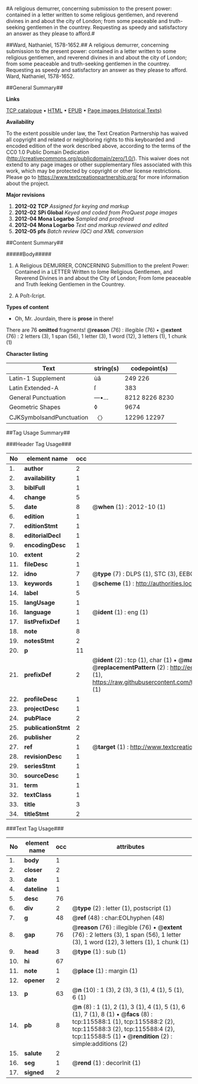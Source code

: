#A religious demurrer, concerning submission to the present power: contained in a letter written to some religious gentlemen, and reverend divines in and about the city of London; from some peaceable and truth-seeking gentlemen in the countrey. Requesting as speedy and satisfactory an answer as they please to afford.#

##Ward, Nathaniel, 1578-1652.##
A religious demurrer, concerning submission to the present power: contained in a letter written to some religious gentlemen, and reverend divines in and about the city of London; from some peaceable and truth-seeking gentlemen in the countrey. Requesting as speedy and satisfactory an answer as they please to afford.
Ward, Nathaniel, 1578-1652.

##General Summary##

**Links**

[TCP catalogue](http://www.ota.ox.ac.uk/tcp/)  • 
[HTML](http://tei.it.ox.ac.uk/tcp/Texts-HTML/free/A97/A97134.html)  • 
[EPUB](http://tei.it.ox.ac.uk/tcp/Texts-EPUB/free/A97/A97134.epub) • 
[Page images (Historical Texts)](https://historicaltexts.jisc.ac.uk/eebo-99863389e)

**Availability**

To the extent possible under law, the Text Creation Partnership has waived all copyright and related or neighboring rights to this keyboarded and encoded edition of the work described above, according to the terms of the CC0 1.0 Public Domain Dedication (http://creativecommons.org/publicdomain/zero/1.0/). This waiver does not extend to any page images or other supplementary files associated with this work, which may be protected by copyright or other license restrictions. Please go to https://www.textcreationpartnership.org/ for more information about the project.

**Major revisions**

1. __2012-02__ __TCP__ *Assigned for keying and markup*
1. __2012-02__ __SPi Global__ *Keyed and coded from ProQuest page images*
1. __2012-04__ __Mona Logarbo__ *Sampled and proofread*
1. __2012-04__ __Mona Logarbo__ *Text and markup reviewed and edited*
1. __2012-05__ __pfs__ *Batch review (QC) and XML conversion*

##Content Summary##

#####Body#####

1. A Religious DEMURRER, CONCERNING Submiſſion to the preſent Power: Contained in a LETTER Written to ſome Religious Gentlemen, and Reverend Divines in and about the City of London; From ſome peaceable and Truth ſeeking Gentlemen in the Countrey.

1. A Poſt-ſcript.

**Types of content**

  * Oh, Mr. Jourdain, there is **prose** in there!

There are 76 **omitted** fragments! 
 @__reason__ (76) : illegible (76)  •  @__extent__ (76) : 2 letters (3), 1 span (56), 1 letter (3), 1 word (12), 3 letters (1), 1 chunk (1)

**Character listing**


|Text|string(s)|codepoint(s)|
|---|---|---|
|Latin-1 Supplement|ùâ|249 226|
|Latin Extended-A|ſ|383|
|General Punctuation|—•…|8212 8226 8230|
|Geometric Shapes|◊|9674|
|CJKSymbolsandPunctuation|〈〉|12296 12297|

##Tag Usage Summary##

###Header Tag Usage###

|No|element name|occ|attributes|
|---|---|---|---|
|1.|__author__|2||
|2.|__availability__|1||
|3.|__biblFull__|1||
|4.|__change__|5||
|5.|__date__|8| @__when__ (1) : 2012-10 (1)|
|6.|__edition__|1||
|7.|__editionStmt__|1||
|8.|__editorialDecl__|1||
|9.|__encodingDesc__|1||
|10.|__extent__|2||
|11.|__fileDesc__|1||
|12.|__idno__|7| @__type__ (7) : DLPS (1), STC (3), EEBO-CITATION (1), PROQUEST (1), VID (1)|
|13.|__keywords__|1| @__scheme__ (1) : http://authorities.loc.gov/ (1)|
|14.|__label__|5||
|15.|__langUsage__|1||
|16.|__language__|1| @__ident__ (1) : eng (1)|
|17.|__listPrefixDef__|1||
|18.|__note__|8||
|19.|__notesStmt__|2||
|20.|__p__|11||
|21.|__prefixDef__|2| @__ident__ (2) : tcp (1), char (1)  •  @__matchPattern__ (2) : ([0-9\-]+):([0-9IVX]+) (1), (.+) (1)  •  @__replacementPattern__ (2) : http://eebo.chadwyck.com/downloadtiff?vid=$1&page=$2 (1), https://raw.githubusercontent.com/textcreationpartnership/Texts/master/tcpchars.xml#$1 (1)|
|22.|__profileDesc__|1||
|23.|__projectDesc__|1||
|24.|__pubPlace__|2||
|25.|__publicationStmt__|2||
|26.|__publisher__|2||
|27.|__ref__|1| @__target__ (1) : http://www.textcreationpartnership.org/docs/. (1)|
|28.|__revisionDesc__|1||
|29.|__seriesStmt__|1||
|30.|__sourceDesc__|1||
|31.|__term__|1||
|32.|__textClass__|1||
|33.|__title__|3||
|34.|__titleStmt__|2||


###Text Tag Usage###

|No|element name|occ|attributes|
|---|---|---|---|
|1.|__body__|1||
|2.|__closer__|2||
|3.|__date__|1||
|4.|__dateline__|1||
|5.|__desc__|76||
|6.|__div__|2| @__type__ (2) : letter (1), postscript (1)|
|7.|__g__|48| @__ref__ (48) : char:EOLhyphen (48)|
|8.|__gap__|76| @__reason__ (76) : illegible (76)  •  @__extent__ (76) : 2 letters (3), 1 span (56), 1 letter (3), 1 word (12), 3 letters (1), 1 chunk (1)|
|9.|__head__|3| @__type__ (1) : sub (1)|
|10.|__hi__|67||
|11.|__note__|1| @__place__ (1) : margin (1)|
|12.|__opener__|2||
|13.|__p__|63| @__n__ (10) : 1 (3), 2 (3), 3 (1), 4 (1), 5 (1), 6 (1)|
|14.|__pb__|8| @__n__ (8) : 1 (1), 2 (1), 3 (1), 4 (1), 5 (1), 6 (1), 7 (1), 8 (1)  •  @__facs__ (8) : tcp:115588:1 (1), tcp:115588:2 (2), tcp:115588:3 (2), tcp:115588:4 (2), tcp:115588:5 (1)  •  @__rendition__ (2) : simple:additions (2)|
|15.|__salute__|2||
|16.|__seg__|1| @__rend__ (1) : decorInit (1)|
|17.|__signed__|2||
